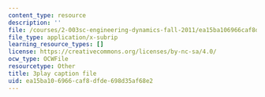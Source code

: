```yaml
---
content_type: resource
description: ''
file: /courses/2-003sc-engineering-dynamics-fall-2011/ea15ba106966caf8dfde698d35af68e2_63sIgMvBuEQ.srt
file_type: application/x-subrip
learning_resource_types: []
license: https://creativecommons.org/licenses/by-nc-sa/4.0/
ocw_type: OCWFile
resourcetype: Other
title: 3play caption file
uid: ea15ba10-6966-caf8-dfde-698d35af68e2
---
```

